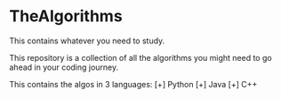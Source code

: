 # TheAlgorithms
This contains whatever you need to study.

This repository is a collection of all the algorithms you might need to go ahead in your coding journey.

This contains the algos in 3 languages:
[+] Python
[+] Java
[+] C++
